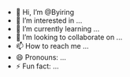 - 👋 Hi, I’m @Byiring
- 👀 I’m interested in ...
- 🌱 I’m currently learning ...
- 💞️ I’m looking to collaborate on ...
- 📫 How to reach me ...
- 😄 Pronouns: ...
- ⚡ Fun fact: ...

<!---
Byiring/Byiring is a ✨ special ✨ repository because its `README.md` (this file) appears on your GitHub profile.
You can click the Preview link to take a look at your changes.
--->
